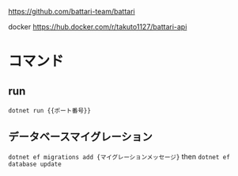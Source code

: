 https://github.com/battari-team/battari

docker
https://hub.docker.com/r/takuto1127/battari-api
# コマンド
## run
`dotnet run {{ポート番号}}`
## データベースマイグレーション
`dotnet ef migrations add {マイグレーションメッセージ}`
then
`dotnet ef database update`
